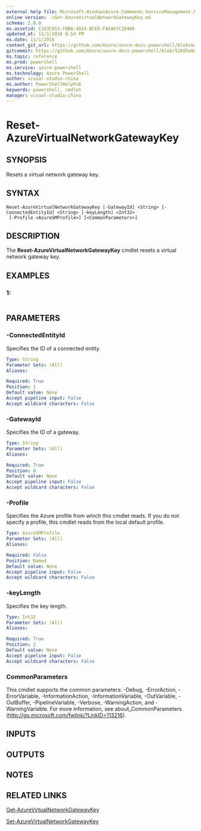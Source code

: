 ```yaml
---
external help file: Microsoft.WindowsAzure.Commands.ServiceManagement.Network.dll-Help.xml
online version: .\Get-AzureVirtualNetworkGatewayKey.md
schema: 2.0.0
ms.assetid: C2A3C653-FBBA-4D24-BCED-FAEA67C1D4A6
updated_at: 11/1/2016 8:54 PM
ms.date: 11/1/2016
content_git_url: https://github.com/Azure/azure-docs-powershell/blob/master/azureps-cmdlets-docs/ServiceManagement/Azure.Networking/v1.6.1/Reset-AzureVirtualNetworkGatewayKey.md
gitcommit: https://github.com/Azure/azure-docs-powershell/blob/52685e6d246396611d0a7cb1781c171e33e2a4ff/azureps-cmdlets-docs/ServiceManagement/Azure.Networking/v1.6.1/Reset-AzureVirtualNetworkGatewayKey.md
ms.topic: reference
ms.prod: powershell
ms.service: azure-powershell
ms.technology: Azure PowerShell
author: visual-studio-china
ms.author: PowerShellHelpPub
keywords: powershell, cmdlet
manager: visual-studio-china
---
```


# Reset-AzureVirtualNetworkGatewayKey

## SYNOPSIS
Resets a virtual network gateway key.

## SYNTAX

```
Reset-AzureVirtualNetworkGatewayKey [-GatewayId] <String> [-ConnectedEntityId] <String> [-keyLength] <Int32>
 [-Profile <AzureSMProfile>] [<CommonParameters>]
```

## DESCRIPTION
The **Reset-AzureVirtualNetworkGatewayKey** cmdlet resets a virtual network gateway key.

## EXAMPLES

### 1:
```

```

## PARAMETERS

### -ConnectedEntityId
Specifies the ID of a connected entity.

```yaml
Type: String
Parameter Sets: (All)
Aliases: 

Required: True
Position: 1
Default value: None
Accept pipeline input: False
Accept wildcard characters: False
```

### -GatewayId
Specifies the ID of a gateway.

```yaml
Type: String
Parameter Sets: (All)
Aliases: 

Required: True
Position: 0
Default value: None
Accept pipeline input: False
Accept wildcard characters: False
```

### -Profile
Specifies the Azure profile from which this cmdlet reads. 
If you do not specify a profile, this cmdlet reads from the local default profile.

```yaml
Type: AzureSMProfile
Parameter Sets: (All)
Aliases: 

Required: False
Position: Named
Default value: None
Accept pipeline input: False
Accept wildcard characters: False
```

### -keyLength
Specifies the key length.

```yaml
Type: Int32
Parameter Sets: (All)
Aliases: 

Required: True
Position: 2
Default value: None
Accept pipeline input: False
Accept wildcard characters: False
```

### CommonParameters
This cmdlet supports the common parameters: -Debug, -ErrorAction, -ErrorVariable, -InformationAction, -InformationVariable, -OutVariable, -OutBuffer, -PipelineVariable, -Verbose, -WarningAction, and -WarningVariable. For more information, see about_CommonParameters (http://go.microsoft.com/fwlink/?LinkID=113216).

## INPUTS

## OUTPUTS

## NOTES

## RELATED LINKS

[Get-AzureVirtualNetworkGatewayKey](xref:ServiceManagement/Azure.Networking/v1.6.1/Get-AzureVirtualNetworkGatewayKey.md)

[Set-AzureVirtualNetworkGatewayKey](xref:ServiceManagement/Azure.Networking/v1.6.1/Set-AzureVirtualNetworkGatewayKey.md)


